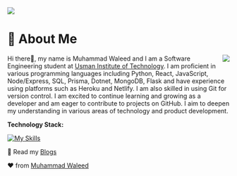 <!-- [![@blurryface's Holopin board](https://holopin.me/blurryface)](https://holopin.io/@blurryface) -->
<img src="https://camo.githubusercontent.com/d348976f3419cd09cf731439742c1b889e3f3cd8e04b2e72e7a219d85b049c37/68747470733a2f2f636c6f75642d6c66697532373079302d6861636b2d636c75622d626f742e76657263656c2e6170702f30666f6f7465722e706e67" >


# 🚀 About Me
<img align="right" src="https://camo.githubusercontent.com/46b5337d2e4d0bf0e3c2cfd3ae600fe1eab38bd321af1f955da414cc73a84ca5/68747470733a2f2f692e67696665722e636f6d2f6f726967696e2f38342f38346437396635383763616565653639636166333036333836656333353237645f773230302e676966">
<p align="left">Hi there👋, my name is Muhammad Waleed and I am a Software Engineering student at <a href="http://www.uitu.edu.pk" target="_blank">Usman Institute of Technology</a>. I am proficient in various programming languages including Python, React, JavaScript, Node/Express, SQL, Prisma, Dotnet, MongoDB, Flask and have experience using platforms such as Heroku and Netlify. I am also skilled in using Git for version control. I am excited to continue learning and growing as a developer and am eager to contribute to projects on GitHub. I aim to deepen my understanding in various areas of technology and product development.
</p>

**Technology Stack:**

[![My Skills](https://skillicons.dev/icons?i=python,flask,html,css,js,jquery,nodejs,express,react,mongodb,dotnet,mysql,prisma,netlify,heroku,git,figma,bootstrap&theme=dark&perline=9)](https://skillicons.dev)

:page_facing_up: Read my
 [Blogs](https://medium.com/@mwfarrukh)

:heart: from
[Muhammad Waleed](https://muhammadwaleed.me)
